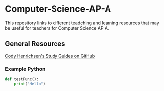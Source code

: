 # Computer-Science-AP-A
This repository links to different teadching and learning resources that may be useful for teachers for Computer Science AP A.

## General Resources ##
[Cody Henrichsen's Study Guides on GitHub](https://github.com/CodyHenrichsen-CTEC/Study_Resources/tree/main/Java)

### Example Python
``` Python
def testFunc():
    print("Hello")
```

